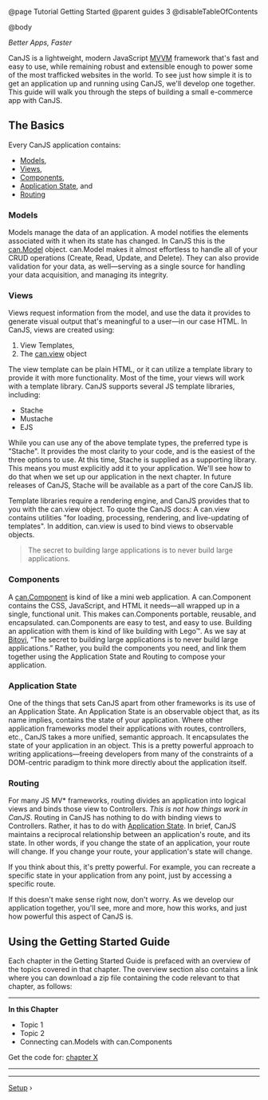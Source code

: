@page Tutorial Getting Started
@parent guides 3
@disableTableOfContents

@body

*Better Apps, Faster*

CanJS is a lightweight, modern JavaScript [MVVM](https://en.wikipedia.org/wiki/Model_View_ViewModel)
framework that's fast and easy to use, while remaining robust and extensible
enough to power some of the most trafficked websites in the world. To see just
how simple it is to get an application up and running using CanJS, we'll
develop one together. This guide will walk you through the steps of building
a small e-commerce app with CanJS.

## The Basics
Every CanJS application contains:

- [Models](#models),
- [Views](#views),
- [Components](#components),
- [Application State](#appstate), and
- [Routing](#routing)

### Models <a name="models"></a>
Models manage the data of an application. A model notifies the elements
associated with it when its state has changed. In CanJS this is the [can.Model](../docs/can.Model.html)
object. can.Model makes it almost effortless to handle all of your CRUD
operations (Create, Read, Update, and Delete). They can also provide
validation for your data, as well—serving as a single source for handling
your data acquisition, and managing its integrity.

### Views <a name="views"></a>
Views request information from the model, and use the data it provides to
generate visual output that's meaningful to a user—in our case HTML. In
CanJS, views are created using:

1. View Templates,
2. The [can.view](../docs/can.view.html) object

The view template can be plain HTML, or it can utilize a template library
to provide it with more functionality. Most of the time, your views will work
with a template library. CanJS supports several JS template libraries,
including:

- Stache
- Mustache
- EJS

While you can use any of the above template types, the preferred type
is "Stache". It provides the most clarity to your code, and is the easiest
of the three options to use. At this time, Stache is supplied as a supporting
library. This means you must explicitly add it to your application. We'll see
how to do that when we set up our application in the next chapter. In future
releases of CanJS, Stache will be available as a part of the core CanJS lib.

Template libraries require a rendering engine, and CanJS provides that to
you with the can.view object. To quote the CanJS docs: A can.view contains
utilities "for loading, processing, rendering, and live-updating of
templates". In addition, can.view is used to bind views to observable
objects.

> The secret to building large applications is to never build large applications.

### Components <a name="components"></a>
A [can.Component](../docs/can.Component.html) is kind of like a mini web application. A can.Component
contains the CSS, JavaScript, and HTML it needs—all wrapped up in a single,
functional unit. This makes can.Components portable, reusable, and
encapsulated. can.Components are easy to test, and easy to use. Building an
application with them is kind of like building with Lego&trade;. As we say
at [Bitovi](http://bitovi.com/), “The secret to building large applications is to never build large
applications.” Rather, you build the components you need, and link them
together using the Application State and Routing to compose your application.

### Application State <a name="appstate"></a>
One of the things that sets CanJS apart from other frameworks is its use
of an Application State. An Application State is an observable object that,
as its name implies, contains the state of your application. Where other
application frameworks model their applications with routes, controllers, etc.,
CanJS takes a more unified, semantic approach. It encapsulates the state
of your application in an object. This is a pretty powerful approach to
writing applications—freeing developers from many of the constraints of a
DOM-centric paradigm to think more directly about the application itself.

### Routing <a name="routing"></a>
For many JS MV* frameworks, routing divides an application into logical views
and binds those view to Controllers. *This is not how things work in
CanJS*. Routing in CanJS has nothing to do with binding views to Controllers.
Rather, it has to do with [Application State](State.html). In brief,
CanJS maintains a reciprocal relationship between an application's route,
and its state. In other words, if you change the state of an application,
your route will change. If you change your route, your application's state
will change.

If you think about this, it's pretty powerful. For example, you can recreate
a specific state in your application from any point, just by accessing a
specific route.

If this doesn't make sense right now, don't worry. As we develop our
application together, you'll see, more and more, how this works, and just
how powerful this aspect of CanJS is.

## Using the Getting Started Guide
Each chapter in the Getting Started Guide is prefaced with an overview of the topics covered in that chapter. The overview section also contains a link where you can download a zip file containing the code relevant to that chapter, as follows:

- - -
**In this Chapter**
 - Topic 1
 - Topic 2
 - Connecting can.Models with can.Components

Get the code for: [chapter X]()

- - -

- - -

<span class="pull-right">[Setup](Setup.html) &rsaquo;</span>

</div>